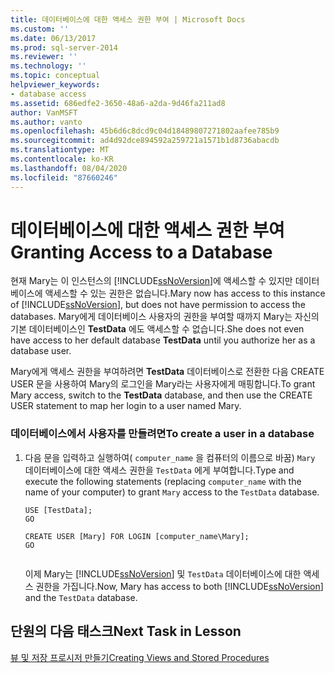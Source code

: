 ```yaml
---
title: 데이터베이스에 대한 액세스 권한 부여 | Microsoft Docs
ms.custom: ''
ms.date: 06/13/2017
ms.prod: sql-server-2014
ms.reviewer: ''
ms.technology: ''
ms.topic: conceptual
helpviewer_keywords:
- database access
ms.assetid: 686edfe2-3650-48a6-a2da-9d46fa211ad8
author: VanMSFT
ms.author: vanto
ms.openlocfilehash: 45b6d6c8dcd9c04d18489807271802aafee785b9
ms.sourcegitcommit: ad4d92dce894592a259721a1571b1d8736abacdb
ms.translationtype: MT
ms.contentlocale: ko-KR
ms.lasthandoff: 08/04/2020
ms.locfileid: "87660246"
---
```

# <a name="granting-access-to-a-database"></a><span data-ttu-id="6031e-102">데이터베이스에 대한 액세스 권한 부여</span><span class="sxs-lookup"><span data-stu-id="6031e-102">Granting Access to a Database</span></span>
  <span data-ttu-id="6031e-103">현재 Mary는 이 인스턴스의 [!INCLUDE[ssNoVersion](../includes/ssnoversion-md.md)]에 액세스할 수 있지만 데이터베이스에 액세스할 수 있는 권한은 없습니다.</span><span class="sxs-lookup"><span data-stu-id="6031e-103">Mary now has access to this instance of [!INCLUDE[ssNoVersion](../includes/ssnoversion-md.md)], but does not have permission to access the databases.</span></span> <span data-ttu-id="6031e-104">Mary에게 데이터베이스 사용자의 권한을 부여할 때까지 Mary는 자신의 기본 데이터베이스인 **TestData** 에도 액세스할 수 없습니다.</span><span class="sxs-lookup"><span data-stu-id="6031e-104">She does not even have access to her default database **TestData** until you authorize her as a database user.</span></span>  
  
 <span data-ttu-id="6031e-105">Mary에게 액세스 권한을 부여하려면 **TestData** 데이터베이스로 전환한 다음 CREATE USER 문을 사용하여 Mary의 로그인을 Mary라는 사용자에게 매핑합니다.</span><span class="sxs-lookup"><span data-stu-id="6031e-105">To grant Mary access, switch to the **TestData** database, and then use the CREATE USER statement to map her login to a user named Mary.</span></span>  
  
### <a name="to-create-a-user-in-a-database"></a><span data-ttu-id="6031e-106">데이터베이스에서 사용자를 만들려면</span><span class="sxs-lookup"><span data-stu-id="6031e-106">To create a user in a database</span></span>  
  
1.  <span data-ttu-id="6031e-107">다음 문을 입력하고 실행하여( `computer_name` 을 컴퓨터의 이름으로 바꿈) `Mary` 데이터베이스에 대한 액세스 권한을 `TestData` 에게 부여합니다.</span><span class="sxs-lookup"><span data-stu-id="6031e-107">Type and execute the following statements (replacing `computer_name` with the name of your computer) to grant `Mary` access to the `TestData` database.</span></span>  
  
    ```  
    USE [TestData];  
    GO  
  
    CREATE USER [Mary] FOR LOGIN [computer_name\Mary];  
    GO  
  
    ```  
  
     <span data-ttu-id="6031e-108">이제 Mary는 [!INCLUDE[ssNoVersion](../includes/ssnoversion-md.md)] 및 `TestData` 데이터베이스에 대한 액세스 권한을 가집니다.</span><span class="sxs-lookup"><span data-stu-id="6031e-108">Now, Mary has access to both [!INCLUDE[ssNoVersion](../includes/ssnoversion-md.md)] and the `TestData` database.</span></span>  
  
## <a name="next-task-in-lesson"></a><span data-ttu-id="6031e-109">단원의 다음 태스크</span><span class="sxs-lookup"><span data-stu-id="6031e-109">Next Task in Lesson</span></span>  
 [<span data-ttu-id="6031e-110">뷰 및 저장 프로시저 만들기</span><span class="sxs-lookup"><span data-stu-id="6031e-110">Creating Views and Stored Procedures</span></span>](lesson-2-3-creating-views-and-stored-procedures.md)  
  
  

